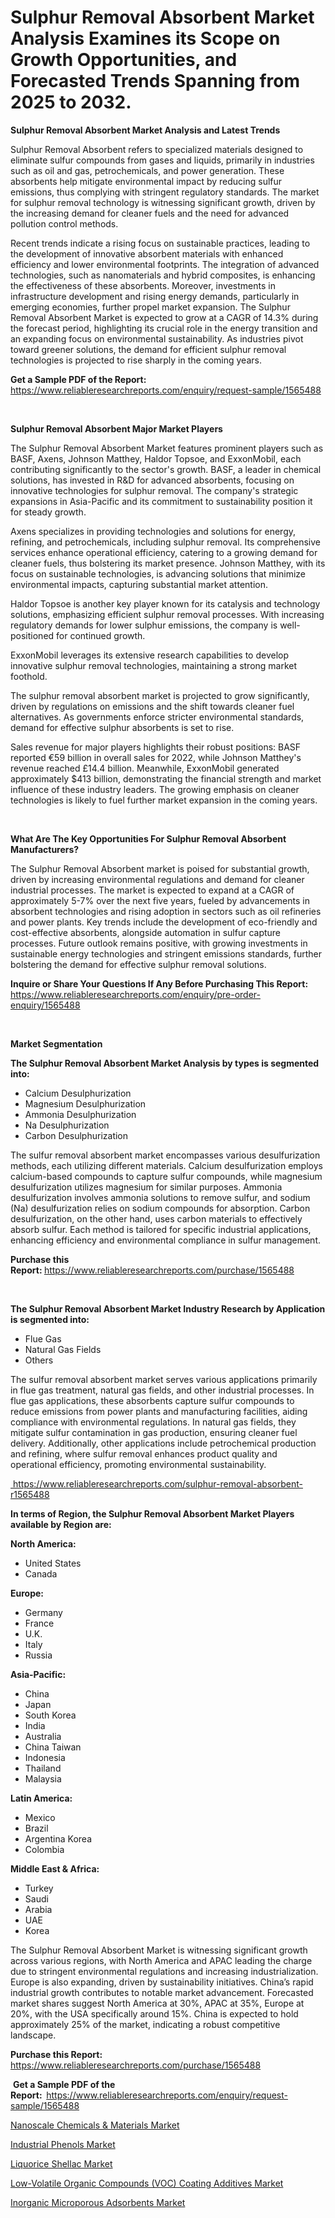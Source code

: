 <p><h1>Sulphur Removal Absorbent Market Analysis Examines its Scope on Growth Opportunities, and Forecasted Trends Spanning from 2025 to 2032.</h1></p><p><strong>Sulphur Removal Absorbent Market Analysis and Latest Trends</strong></p>
<p><p>Sulphur Removal Absorbent refers to specialized materials designed to eliminate sulfur compounds from gases and liquids, primarily in industries such as oil and gas, petrochemicals, and power generation. These absorbents help mitigate environmental impact by reducing sulfur emissions, thus complying with stringent regulatory standards. The market for sulphur removal technology is witnessing significant growth, driven by the increasing demand for cleaner fuels and the need for advanced pollution control methods.</p><p>Recent trends indicate a rising focus on sustainable practices, leading to the development of innovative absorbent materials with enhanced efficiency and lower environmental footprints. The integration of advanced technologies, such as nanomaterials and hybrid composites, is enhancing the effectiveness of these absorbents. Moreover, investments in infrastructure development and rising energy demands, particularly in emerging economies, further propel market expansion. The Sulphur Removal Absorbent Market is expected to grow at a CAGR of 14.3% during the forecast period, highlighting its crucial role in the energy transition and an expanding focus on environmental sustainability. As industries pivot toward greener solutions, the demand for efficient sulphur removal technologies is projected to rise sharply in the coming years.</p></p>
<p><strong>Get a Sample PDF of the Report:&nbsp;</strong> <a href="https://www.reliableresearchreports.com/enquiry/request-sample/1565488?utm_campaign=24&utm_medium=2&utm_source=Github&utm_content=ia&utm_term=01022025&utm_id=sulphur-removal-absorbent">https://www.reliableresearchreports.com/enquiry/request-sample/1565488</a></p>
<p>&nbsp;</p>
<p><strong>Sulphur Removal Absorbent Major Market Players</strong></p>
<p><p>The Sulphur Removal Absorbent Market features prominent players such as BASF, Axens, Johnson Matthey, Haldor Topsoe, and ExxonMobil, each contributing significantly to the sector's growth. BASF, a leader in chemical solutions, has invested in R&D for advanced absorbents, focusing on innovative technologies for sulphur removal. The company's strategic expansions in Asia-Pacific and its commitment to sustainability position it for steady growth.</p><p>Axens specializes in providing technologies and solutions for energy, refining, and petrochemicals, including sulphur removal. Its comprehensive services enhance operational efficiency, catering to a growing demand for cleaner fuels, thus bolstering its market presence. Johnson Matthey, with its focus on sustainable technologies, is advancing solutions that minimize environmental impacts, capturing substantial market attention.</p><p>Haldor Topsoe is another key player known for its catalysis and technology solutions, emphasizing efficient sulphur removal processes. With increasing regulatory demands for lower sulphur emissions, the company is well-positioned for continued growth.</p><p>ExxonMobil leverages its extensive research capabilities to develop innovative sulphur removal technologies, maintaining a strong market foothold.</p><p>The sulphur removal absorbent market is projected to grow significantly, driven by regulations on emissions and the shift towards cleaner fuel alternatives. As governments enforce stricter environmental standards, demand for effective sulphur absorbents is set to rise.</p><p>Sales revenue for major players highlights their robust positions: BASF reported €59 billion in overall sales for 2022, while Johnson Matthey's revenue reached £14.4 billion. Meanwhile, ExxonMobil generated approximately $413 billion, demonstrating the financial strength and market influence of these industry leaders. The growing emphasis on cleaner technologies is likely to fuel further market expansion in the coming years.</p></p>
<p>&nbsp;</p>
<p><strong>What Are The Key Opportunities For Sulphur Removal Absorbent Manufacturers?</strong></p>
<p><p>The Sulphur Removal Absorbent market is poised for substantial growth, driven by increasing environmental regulations and demand for cleaner industrial processes. The market is expected to expand at a CAGR of approximately 5-7% over the next five years, fueled by advancements in absorbent technologies and rising adoption in sectors such as oil refineries and power plants. Key trends include the development of eco-friendly and cost-effective absorbents, alongside automation in sulfur capture processes. Future outlook remains positive, with growing investments in sustainable energy technologies and stringent emissions standards, further bolstering the demand for effective sulphur removal solutions.</p></p>
<p><strong>Inquire or Share Your Questions If Any Before Purchasing This Report:</strong> <a href="https://www.reliableresearchreports.com/enquiry/pre-order-enquiry/1565488?utm_campaign=24&utm_medium=2&utm_source=Github&utm_content=ia&utm_term=01022025&utm_id=sulphur-removal-absorbent">https://www.reliableresearchreports.com/enquiry/pre-order-enquiry/1565488</a></p>
<p>&nbsp;</p>
<p><strong>Market Segmentation</strong></p>
<p><strong>The Sulphur Removal Absorbent Market Analysis by types is segmented into:</strong></p>
<p><ul><li>Calcium Desulphurization</li><li>Magnesium Desulphurization</li><li>Ammonia Desulphurization</li><li>Na Desulphurization</li><li>Carbon Desulphurization</li></ul></p>
<p><p>The sulfur removal absorbent market encompasses various desulfurization methods, each utilizing different materials. Calcium desulfurization employs calcium-based compounds to capture sulfur compounds, while magnesium desulfurization utilizes magnesium for similar purposes. Ammonia desulfurization involves ammonia solutions to remove sulfur, and sodium (Na) desulfurization relies on sodium compounds for absorption. Carbon desulfurization, on the other hand, uses carbon materials to effectively absorb sulfur. Each method is tailored for specific industrial applications, enhancing efficiency and environmental compliance in sulfur management.</p></p>
<p><strong>Purchase this Report:&nbsp;</strong><a href="https://www.reliableresearchreports.com/purchase/1565488?utm_campaign=24&utm_medium=2&utm_source=Github&utm_content=ia&utm_term=01022025&utm_id=sulphur-removal-absorbent">https://www.reliableresearchreports.com/purchase/1565488</a></p>
<p>&nbsp;</p>
<p><strong>The Sulphur Removal Absorbent Market Industry Research by Application is segmented into:</strong></p>
<p><ul><li>Flue Gas</li><li>Natural Gas Fields</li><li>Others</li></ul></p>
<p><p>The sulfur removal absorbent market serves various applications primarily in flue gas treatment, natural gas fields, and other industrial processes. In flue gas applications, these absorbents capture sulfur compounds to reduce emissions from power plants and manufacturing facilities, aiding compliance with environmental regulations. In natural gas fields, they mitigate sulfur contamination in gas production, ensuring cleaner fuel delivery. Additionally, other applications include petrochemical production and refining, where sulfur removal enhances product quality and operational efficiency, promoting environmental sustainability.</p></p>
<p><a href="https://www.reliableresearchreports.com/sulphur-removal-absorbent-r1565488?utm_campaign=24&utm_medium=2&utm_source=Github&utm_content=ia&utm_term=01022025&utm_id=sulphur-removal-absorbent">&nbsp;https://www.reliableresearchreports.com/sulphur-removal-absorbent-r1565488</a></p>
<p><strong>In terms of Region, the Sulphur Removal Absorbent Market Players available by Region are:</strong></p>
<p>
    <p> <strong> North America: </strong>
        <ul>
            <li>United States</li>
            <li>Canada</li>
        </ul>
        </p> 
    <p> <strong> Europe: </strong>
        <ul>
            <li>Germany</li>
            <li>France</li>
            <li>U.K.</li>
            <li>Italy</li>
            <li>Russia</li>
        </ul>
        </p> 
    <p> <strong> Asia-Pacific: </strong>
        <ul>
            <li>China</li>
            <li>Japan</li>
            <li>South Korea</li>
            <li>India</li>
            <li>Australia</li>
            <li>China Taiwan</li>
            <li>Indonesia</li>
            <li>Thailand</li>
            <li>Malaysia</li>
        </ul>
        </p> 
    <p> <strong> Latin America: </strong>
        <ul>
            <li>Mexico</li>
            <li>Brazil</li>
            <li>Argentina Korea</li>
            <li>Colombia</li>
        </ul>
        </p> 
    <p> <strong> Middle East & Africa: </strong>
        <ul>
            <li>Turkey</li>
            <li>Saudi</li>
            <li>Arabia</li>
            <li>UAE</li>
            <li>Korea</li>
        </ul>
    </p>
    </p>
<p><p>The Sulphur Removal Absorbent Market is witnessing significant growth across various regions, with North America and APAC leading the charge due to stringent environmental regulations and increasing industrialization. Europe is also expanding, driven by sustainability initiatives. China’s rapid industrial growth contributes to notable market advancement. Forecasted market shares suggest North America at 30%, APAC at 35%, Europe at 20%, with the USA specifically around 15%. China is expected to hold approximately 25% of the market, indicating a robust competitive landscape.</p></p>
<p><strong>Purchase this Report: </strong><a href="https://www.reliableresearchreports.com/purchase/1565488?utm_campaign=24&utm_medium=2&utm_source=Github&utm_content=ia&utm_term=01022025&utm_id=sulphur-removal-absorbent">https://www.reliableresearchreports.com/purchase/1565488</a></p>
<p>&nbsp;<strong>Get a Sample PDF of the Report:&nbsp;&nbsp;</strong><a href="https://www.reliableresearchreports.com/enquiry/request-sample/1565488?utm_campaign=24&utm_medium=2&utm_source=Github&utm_content=ia&utm_term=01022025&utm_id=sulphur-removal-absorbent">https://www.reliableresearchreports.com/enquiry/request-sample/1565488</a></p>
<p><strong></strong></p>
<p><p><a href="https://github.com/abedlagagica4/Market-Research-Report-List-1/blob/main/nanoscale-chemicals-materials-market.md?utm_campaign=24&utm_medium=2&utm_source=Github&utm_content=ia&utm_term=01022025&utm_id=sulphur-removal-absorbent">Nanoscale Chemicals & Materials Market</a></p><p><a href="https://github.com/shirleenfraker87/Market-Research-Report-List-1/blob/main/industrial-phenols-market.md?utm_campaign=24&utm_medium=2&utm_source=Github&utm_content=ia&utm_term=01022025&utm_id=sulphur-removal-absorbent">Industrial Phenols Market</a></p><p><a href="https://github.com/bholdsfofie/Market-Research-Report-List-1/blob/main/liquorice-shellac-market.md?utm_campaign=24&utm_medium=2&utm_source=Github&utm_content=ia&utm_term=01022025&utm_id=sulphur-removal-absorbent">Liquorice Shellac Market</a></p><p><a href="https://github.com/rashkaeduzor/Market-Research-Report-List-1/blob/main/low-volatile-organic-compounds-voc-coating-additives-market.md?utm_campaign=24&utm_medium=2&utm_source=Github&utm_content=ia&utm_term=01022025&utm_id=sulphur-removal-absorbent">Low-Volatile Organic Compounds (VOC) Coating Additives Market</a></p><p><a href="https://github.com/mezokathleen834/Market-Research-Report-List-1/blob/main/inorganic-microporous-adsorbents-market.md?utm_campaign=24&utm_medium=2&utm_source=Github&utm_content=ia&utm_term=01022025&utm_id=sulphur-removal-absorbent">Inorganic Microporous Adsorbents Market</a></p></p>